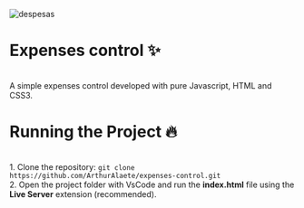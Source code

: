 ![despesas](https://user-images.githubusercontent.com/54222632/140667846-bda356ee-3606-4974-88a5-24d8adf65266.png)

# Expenses control ✨

<br>A simple expenses control developed with pure Javascript, HTML and CSS3.

# Running the Project 🔥

<br>1. Clone the repository: `git clone https://github.com/ArthurAlaete/expenses-control.git`
<br>2.  Open the project folder with VsCode and run the **index.html** file using the **Live Server** extension (recommended).
<br>
<br>
<br>

